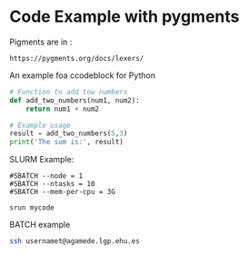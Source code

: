 # Code Example with pygments
Pigments are in :
```web
https://pygments.org/docs/lexers/
```

An example foa ccodeblock for Python

```py title="add_numbers.py" linenums="1"
# Function to add tow numbers
def add_two_numbers(num1, num2):
    return num1 + num2

# Example usage
result = add_two_numbers(5,3)
print('The sum is:', result)
```

SLURM Example:
```slurm title="mpi-example.sl"  hl_lines="2-3"
#SBATCH --node = 1
#SBATCH --ntasks = 10
#SBATCH --mem-per-cpu = 3G

srun mycode
```

BATCH example
```bash
ssh usernamet@agamede.lgp.ehu.es
```